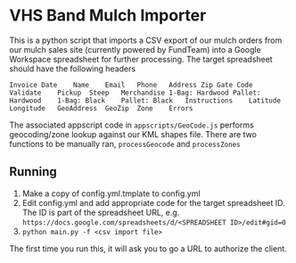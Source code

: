# VHS Band Mulch Importer

This is a python script that imports a CSV export of our mulch orders from our mulch sales site (currently powered by FundTeam) into a Google Workspace spreadsheet for further processing. The target spreadsheet should have the following headers

```
Invoice	Date	Name	Email	Phone	Address	Zip	Gate Code	Validate	Pickup	Steep	Merchandise	1-Bag: Hardwood	Pallet: Hardwood	1-Bag: Black	Pallet: Black	Instructions	Latitude	Longitude	GeoAddress	GeoZip	Zone	Errors
```

The associated appscript code in `appscripts/GeoCode.js` performs geocoding/zone lookup against our KML shapes file.
There are two functions to be manually ran, `processGeocode` and `processZones`

## Running

1. Make a copy of config.yml.tmplate to config.yml
1. Edit config.yml and add appropriate code for the target spreadsheet ID. The ID is part of the spreadsheet URL, e.g. `https://docs.google.com/spreadsheets/d/<SPREADSHEET ID>/edit#gid=0`
1. `python main.py -f <csv import file>`

The first time you run this, it will ask you to go a URL to authorize the client.